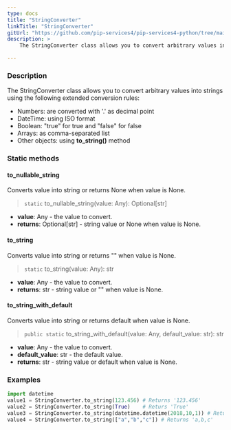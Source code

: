 ```yaml
---
type: docs
title: "StringConverter"
linkTitle: "StringConverter"
gitUrl: "https://github.com/pip-services4/pip-services4-python/tree/main/pip-services4-commons-python"
description: > 
    The StringConverter class allows you to convert arbitrary values into strings.

---
```


### Description

 The StringConverter class allows you to convert arbitrary values into strings using the following extended conversion rules:

- Numbers: are converted with '.' as decimal point
- DateTime: using ISO format
- Boolean: "true" for true and "false" for false
- Arrays: as comma-separated list  
- Other objects: using **to_string()** method

### Static methods

#### to_nullable_string
Converts value into string or returns None when value is None.

> `static` to_nullable_string(value: Any): Optional[str]

- **value**: Any - the value to convert.
- **returns**: Optional[str] - string value or None when value is None.

#### to_string
Converts value into string or returns "" when value is None.

> `static` to_string(value: Any): str

- **value**: Any - the value to convert.
- **returns**: str - string value or "" when value is None.

#### to_string_with_default
Converts value into string or returns default when value is None.

> `public static` to_string_with_default(value: Any, default_value: str): str

- **value**: Any - the value to convert.
- **default_value**: str - the default value.
- **returns**: str - string value or default when value is None.


### Examples

```python
import datetime
value1 = StringConverter.to_string(123.456) # Returns '123.456'
value2 = StringConverter.to_string(True)    # Returs 'True'
value3 = StringConverter.to_string(datetime.datetime(2018,10,1)) # Returns '2018-10-01T00:00:00Z'"2018-01-01T00:00:00.00"
value4 = StringConverter.to_string(["a","b","c"]) # Returns 'a,b,c'
```
